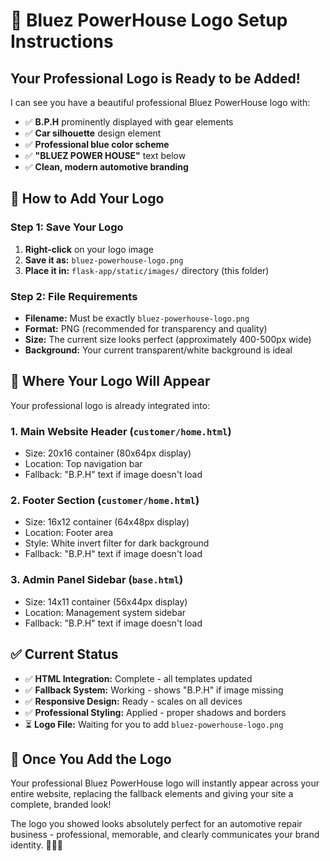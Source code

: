 # 🎨 Bluez PowerHouse Logo Setup Instructions

## Your Professional Logo is Ready to be Added!

I can see you have a beautiful professional Bluez PowerHouse logo with:
- ✅ **B.P.H** prominently displayed with gear elements
- ✅ **Car silhouette** design element
- ✅ **Professional blue color scheme**
- ✅ **"BLUEZ POWER HOUSE"** text below
- ✅ **Clean, modern automotive branding**

## 📁 How to Add Your Logo

### Step 1: Save Your Logo
1. **Right-click** on your logo image
2. **Save it as:** `bluez-powerhouse-logo.png`
3. **Place it in:** `flask-app/static/images/` directory (this folder)

### Step 2: File Requirements
- **Filename:** Must be exactly `bluez-powerhouse-logo.png`
- **Format:** PNG (recommended for transparency and quality)
- **Size:** The current size looks perfect (approximately 400-500px wide)
- **Background:** Your current transparent/white background is ideal

## 🎯 Where Your Logo Will Appear

Your professional logo is already integrated into:

### 1. **Main Website Header** (`customer/home.html`)
- Size: 20x16 container (80x64px display)
- Location: Top navigation bar
- Fallback: "B.P.H" text if image doesn't load

### 2. **Footer Section** (`customer/home.html`)
- Size: 16x12 container (64x48px display)  
- Location: Footer area
- Style: White invert filter for dark background
- Fallback: "B.P.H" text if image doesn't load

### 3. **Admin Panel Sidebar** (`base.html`)
- Size: 14x11 container (56x44px display)
- Location: Management system sidebar
- Fallback: "B.P.H" text if image doesn't load

## ✅ Current Status

- ✅ **HTML Integration:** Complete - all templates updated
- ✅ **Fallback System:** Working - shows "B.P.H" if image missing  
- ✅ **Responsive Design:** Ready - scales on all devices
- ✅ **Professional Styling:** Applied - proper shadows and borders
- ⏳ **Logo File:** Waiting for you to add `bluez-powerhouse-logo.png`

## 🚀 Once You Add the Logo

Your professional Bluez PowerHouse logo will instantly appear across your entire website, replacing the fallback elements and giving your site a complete, branded look!

The logo you showed looks absolutely perfect for an automotive repair business - professional, memorable, and clearly communicates your brand identity. 🔧🚗✨
